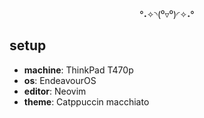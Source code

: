 <div align=center>
  
°˖✧◝(⁰▿⁰)◜✧˖°
  
</div>

## setup
- **machine**: ThinkPad T470p
- **os**: EndeavourOS
- **editor**: Neovim
- **theme**: Catppuccin macchiato
